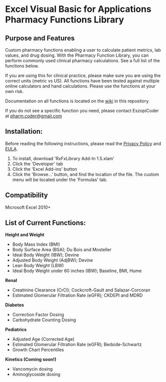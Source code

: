 # Excel Visual Basic for Applications Pharmacy Functions Library
## Purpose and Features
Custom pharmacy functions enabling a user to calculate patient metrics, lab values, and drug dosing. With the Pharmacy Function Library, you can perform commonly used clinical pharmacy calculations. See a full list of the functions below.


If you are using this for clinical practice, please make sure you are using the correct units (metric vs US). All functions have been tested against multiple online calculators and hand calculations. Please use the functions at your own risk.


Documentation on all functions is located on the [wiki](https://github.com/EszopiCoder/excel-rx-fx-library/wiki) in this repository.


If you do not see a specific function you need, please contact EszopiCoder at pharm.coder@gmail.com

## Installation:
Before reading the following instructions, please read the [Privacy Policy](https://github.com/EszopiCoder/excel-rx-fx-library/wiki/Privacy-Policy) and [EULA](https://github.com/EszopiCoder/excel-rx-fx-library/wiki/EULA).
1. To install, download 'RxFxLibrary Add-In 1.5.xlam'
2. Click the 'Developer' tab
3. Click the 'Excel Add-ins' button
4. Click the 'Browse...' button, and find the location of the file. The custom menu will be located under the 'Formulas' tab.

## Compatibility
Microsoft Excel 2010+

## List of Current Functions:
**Height and Weight**
- Body Mass Index (BMI)
- Body Surface Area (BSA); Du Bois and Mosteller
- Ideal Body Weight (IBW); Devine
- Adjusted Body Weight (AdjBW); Devine
- Lean Body Weight (LBW)
- Ideal Body Weight under 60 inches (IBW); Baseline, BMI, Hume


**Renal**
- Creatinine Clearance (CrCl); Cockcroft-Gault and Salazar-Corcoran
- Estimated Glomerular Filtration Rate (eGFR); CKDEPI and MDRD


**Diabetes**
- Correction Factor Dosing
- Carbohydrate Counting Dosing


**Pediatrics**
- Adjusted Age (Corrected Age)
- Estimated Glomerular Filtration Rate (eGFR); Bedside-Schwartz
- Growth Chart Percentiles


**Kinetics (Coming soon!)**
- Vancomycin dosing
- Aminoglycoside dosing
